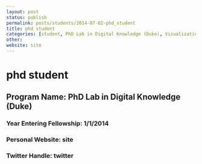 ```yaml
---
layout: post
status: publish
permalink: posts/students/2014-07-02-phd_student
title: phd student
categories: [student, PhD Lab in Digital Knowledge (Duke), Visualizations, Spatial Humanities]
other: 
website: site
---
```

# phd student

## Program Name: PhD Lab in Digital Knowledge (Duke)
### Year Entering Fellowship:  1/1/2014
### Personal Website:  site
### Twitter Handle:  twitter
  